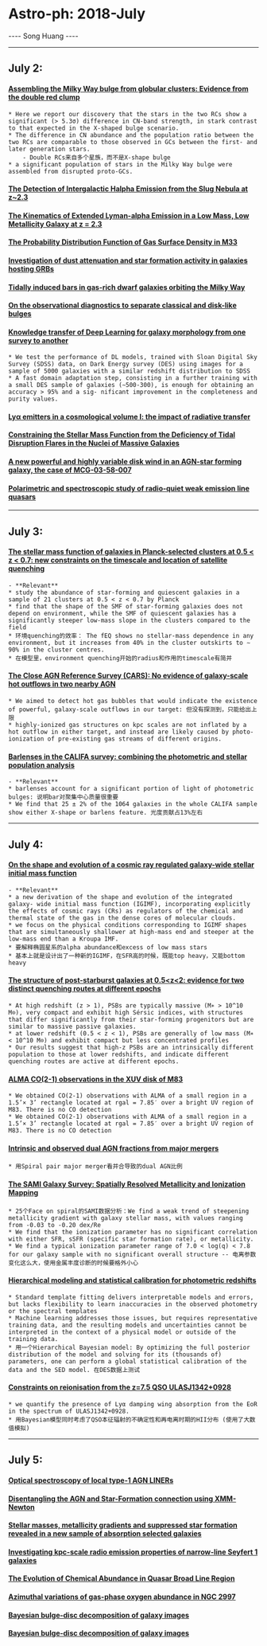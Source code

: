 # Astro-ph: 2018-July

---- Song Huang ----


----

## July 2:

#### [Assembling the Milky Way bulge from globular clusters: Evidence from the double red clump](https://arxiv.org/abs/1807.00004)
    * Here we report our discovery that the stars in the two RCs show a significant (> 5.3σ) difference in CN-band strength, in stark contrast to that expected in the X-shaped bulge scenario.
    * The difference in CN abundance and the population ratio between the two RCs are comparable to those observed in GCs between the first- and later generation stars. 
        - Double RCs来自多个星族，而不是X-shape bulge
    * a significant population of stars in the Milky Way bulge were assembled from disrupted proto-GCs.


#### [The Detection of Intergalactic Halpha Emission from the Slug Nebula at z~2.3](https://arxiv.org/abs/1807.00054)


#### [The Kinematics of Extended Lyman-alpha Emission in a Low Mass, Low Metallicity Galaxy at z = 2.3](https://arxiv.org/abs/1807.00065)


#### [The Probability Distribution Function of Gas Surface Density in M33](https://arxiv.org/abs/1807.00166)


#### [Investigation of dust attenuation and star formation activity in galaxies hosting GRBs](https://arxiv.org/abs/1807.00635)


#### [Tidally induced bars in gas-rich dwarf galaxies orbiting the Milky Way](https://arxiv.org/abs/1807.00674)


#### [On the observational diagnostics to separate classical and disk-like bulges](https://arxiv.org/abs/1807.00806)


#### [Knowledge transfer of Deep Learning for galaxy morphology from one survey to another](https://arxiv.org/abs/1807.00807)
    * We test the performance of DL models, trained with Sloan Digital Sky Survey (SDSS) data, on Dark Energy survey (DES) using images for a sample of 5000 galaxies with a similar redshift distribution to SDSS
    * A fast domain adaptation step, consisting in a further training with a small DES sample of galaxies (∼500-300), is enough for obtaining an accuracy > 95% and a sig- nificant improvement in the completeness and purity values.


#### [Lyα emitters in a cosmological volume I: the impact of radiative transfer](https://arxiv.org/abs/1807.00006)


#### [Constraining the Stellar Mass Function from the Deficiency of Tidal Disruption Flares in the Nuclei of Massive Galaxies](https://arxiv.org/abs/1807.00029)


#### [A new powerful and highly variable disk wind in an AGN-star forming galaxy, the case of MCG-03-58-007](https://arxiv.org/abs/1807.00548)


#### [Polarimetric and spectroscopic study of radio-quiet weak emission line quasars](https://arxiv.org/abs/1807.00630)


----

## July 3:

#### [The stellar mass function of galaxies in Planck-selected clusters at 0.5 < z < 0.7: new constraints on the timescale and location of satellite quenching](https://arxiv.org/abs/1807.00820)
    - **Relevant**
    * study the abundance of star-forming and quiescent galaxies in a sample of 21 clusters at 0.5 < z < 0.7 by Planck
    * find that the shape of the SMF of star-forming galaxies does not depend on environment, while the SMF of quiescent galaxies has a significantly steeper low-mass slope in the clusters compared to the field
    * 环境quenching的效率： The fEQ shows no stellar-mass dependence in any environment, but it increases from 40% in the cluster outskirts to ∼ 90% in the cluster centres.
    * 在模型里，environment quenching开始的radius和作用的timescale有简并



#### [The Close AGN Reference Survey (CARS): No evidence of galaxy-scale hot outflows in two nearby AGN](https://arxiv.org/abs/1807.00839)
    * We aimed to detect hot gas bubbles that would indicate the existence of powerful, galaxy-scale outflows in our target: 但没有探测到，只能给出上限
    * highly-ionized gas structures on kpc scales are not inflated by a hot outflow in either target, and instead are likely caused by photo-ionization of pre-existing gas streams of different origins.


#### [Barlenses in the CALIFA survey: combining the photometric and stellar population analysis](https://arxiv.org/abs/1807.01092)
    - **Relevant**
    * barlenses account for a significant portion of light of photometric bulges: 说明bar对聚集中心质量很重要
    * We find that 25 ± 2% of the 1064 galaxies in the whole CALIFA sample show either X-shape or barlens feature. 光度贡献占13%左右


----

## July 4:

#### [On the shape and evolution of a cosmic ray regulated galaxy-wide stellar initial mass function](https://arxiv.org/abs/1807.01319)
    - **Relevant**
    * a new derivation of the shape and evolution of the integrated galaxy- wide initial mass function (IGIMF), incorporating explicitly the effects of cosmic rays (CRs) as regulators of the chemical and thermal state of the gas in the dense cores of molecular clouds.
    * we focus on the physical conditions corresponding to IGIMF shapes that are simultaneously shallower at high-mass end and steeper at the low-mass end than a Kroupa IMF. 
    * 要解释椭圆星系的alpha abundance和excess of low mass stars
    * 基本上就是设计出了一种新的IGIMF，在SFR高的时候，既能top heavy，又能bottom heavy


#### [The structure of post-starburst galaxies at 0.5<z<2: evidence for two distinct quenching routes at different epochs](https://arxiv.org/abs/1807.01325)
    * At high redshift (z > 1), PSBs are typically massive (M∗ > 10^10 M⊙), very compact and exhibit high Sérsic indices, with structures that differ significantly from their star-forming progenitors but are similar to massive passive galaxies.
    * at lower redshift (0.5 < z < 1), PSBs are generally of low mass (M∗ < 10^10 M⊙) and exhibit compact but less concentrated profiles
    * Our results suggest that high-z PSBs are an intrinsically different population to those at lower redshifts, and indicate different quenching routes are active at different epochs.


#### [ALMA CO(2-1) observations in the XUV disk of M83](https://arxiv.org/abs/1807.01373)
    * We obtained CO(2-1) observations with ALMA of a small region in a 1.5’× 3’ rectangle located at rgal = 7.85′ over a bright UV region of M83. There is no CO detection
    * We obtained CO(2-1) observations with ALMA of a small region in a 1.5’× 3’ rectangle located at rgal = 7.85′ over a bright UV region of M83. There is no CO detection


#### [Intrinsic and observed dual AGN fractions from major mergers](https://arxiv.org/abs/1807.01490)
    * 用Spiral pair major merger看并合导致的dual AGN比例


#### [The SAMI Galaxy Survey: Spatially Resolved Metallicity and Ionization Mapping](https://arxiv.org/abs/1807.01522)
    * 25个Face on spiral的SAMI数据分析：We find a weak trend of steepening metallicity gradient with galaxy stellar mass, with values ranging from -0.03 to -0.20 dex/Re
    * We find that the ionization parameter has no significant correlation with either SFR, sSFR (specific star formation rate), or metallicity.
    * We find a typical ionization parameter range of 7.0 < log(q) < 7.8 for our galaxy sample with no significant overall structure -- 电离参数变化这么大，使用金属丰度诊断的时候要格外小心


#### [Hierarchical modeling and statistical calibration for photometric redshifts](https://arxiv.org/abs/1807.01391)
    * Standard template fitting delivers interpretable models and errors, but lacks flexibility to learn inaccuracies in the observed photometry or the spectral templates
    * Machine learning addresses those issues, but requires representative training data, and the resulting models and uncertainties cannot be interpreted in the context of a physical model or outside of the training data.
    * 用一个Hierarchical Bayesian model: By optimizing the full posterior distribution of the model and solving for its (thousands of) parameters, one can perform a global statistical calibration of the data and the SED model. 在DES数据上测试

#### [Constraints on reionisation from the z=7.5 QSO ULASJ1342+0928](https://arxiv.org/abs/1807.01593)
    * we quantify the presence of Lyα damping wing absorption from the EoR in the spectrum of ULASJ1342+0928.
    * 用Bayesian模型同时考虑了QSO本征辐射的不确定性和再电离时期的HII分布 (使用了大数值模拟)


----

## July 5:

#### [Optical spectroscopy of local type-1 AGN LINERs](https://arxiv.org/abs/1807.01717)


#### [Disentangling the AGN and Star-Formation connection using XMM-Newton](https://arxiv.org/abs/1807.01723)


#### [Stellar masses, metallicity gradients and suppressed star formation revealed in a new sample of absorption selected galaxies](https://arxiv.org/abs/1807.01755)


#### [Investigating kpc-scale radio emission properties of narrow-line Seyfert 1 galaxies](https://arxiv.org/abs/1807.01945)


#### [The Evolution of Chemical Abundance in Quasar Broad Line Region](https://arxiv.org/abs/1807.01978)


#### [Azimuthal variations of gas-phase oxygen abundance in NGC 2997](https://arxiv.org/abs/1807.02043)


#### [Bayesian bulge-disc decomposition of galaxy images](https://arxiv.org/abs/1807.02097)


#### [Bayesian bulge-disc decomposition of galaxy images](https://arxiv.org/abs/1807.02097)
